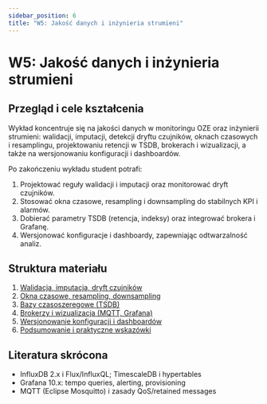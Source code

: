 ```yaml
---
sidebar_position: 6
title: "W5: Jakość danych i inżynieria strumieni"
---
```


# W5: Jakość danych i inżynieria strumieni

## Przegląd i cele kształcenia

Wykład koncentruje się na jakości danych w monitoringu OZE oraz inżynierii strumieni: walidacji, imputacji, detekcji dryftu czujników, oknach czasowych i resamplingu, projektowaniu retencji w TSDB, brokerach i wizualizacji, a także na wersjonowaniu konfiguracji i dashboardów.

Po zakończeniu wykładu student potrafi:

1. Projektować reguły walidacji i imputacji oraz monitorować dryft czujników.
2. Stosować okna czasowe, resampling i downsampling do stabilnych KPI i alarmów.
3. Dobierać parametry TSDB (retencja, indeksy) oraz integrować brokera i Grafanę.
4. Wersjonować konfiguracje i dashboardy, zapewniając odtwarzalność analiz.

## Struktura materiału

1. [Walidacja, imputacja, dryft czujników](./01-walidacja-imputacja-dryft)
2. [Okna czasowe, resampling, downsampling](./02-okna-resampling)
3. [Bazy czasoszeregowe (TSDB)](./03-tsdb)
4. [Brokerzy i wizualizacja (MQTT, Grafana)](./04-broker-grafana)
5. [Wersjonowanie konfiguracji i dashboardów](./05-wersjonowanie)
6. [Podsumowanie i praktyczne wskazówki](./06-podsumowanie)

## Literatura skrócona

- InfluxDB 2.x i Flux/InfluxQL; TimescaleDB i hypertables
- Grafana 10.x: tempo queries, alerting, provisioning
- MQTT (Eclipse Mosquitto) i zasady QoS/retained messages


